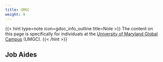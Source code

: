 ```yaml
---
title: UMGC
weight: 9
---
```


{{< hint type=note icon=gdoc_info_outline title=Note >}}
The content on this page is specifically for individuals at the [University of Maryland Global Campus](https://www.umgc.edu) (UMGC).
{{< /hint >}}

## Job Aides


